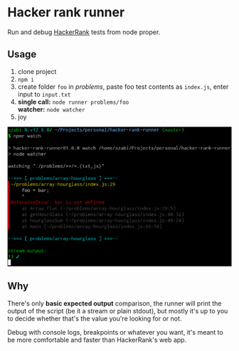 # Hacker rank runner

Run and debug [HackerRank](https://www.hackerrank.com/) tests from node proper. 

## Usage

1. clone project
2. `npm i`
3. create folder `foo` in _problems_, paste foo test contents as `index.js`,
   enter input to `input.txt`
4. **single call:** `node runner problems/foo`  
   **watcher:** `node watcher`
5. joy

![screenshot](./docs/terminal-screenshot.png)

## Why

There's only **basic expected output** comparison, the runner will print
the output of the script (be it a stream or plain stdout), but mostly it's
up to you to decide whether that's the value you're looking for
or not.

Debug with console logs, breakpoints or whatever you want, it's
meant to be more comfortable and faster than HackerRank's web app.
